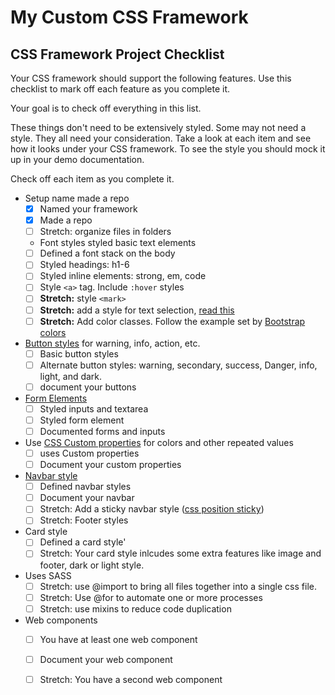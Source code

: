 # My Custom CSS Framework


## CSS Framework Project Checklist

Your CSS framework should support the following features. Use this checklist to mark off each feature as you complete it. 

Your goal is to check off everything in this list. 

These things don't need to be extensively styled. Some may not need a style. They all need your consideration. Take a look at each item and see how it looks under your CSS framework. To see the style you should mock it up in your demo documentation. 

Check off each item as you complete it. 

- Setup name made a repo
  - [x] Named your framework
  - [x] Made a repo
  - [ ] Stretch: organize files in folders
  - Font styles styled basic text elements
  - [ ] Defined a font stack on the body 
  - [ ] Styled headings: h1-6
  - [ ] Styled inline elements: strong, em, code
  - [ ] Style `<a>` tag. Include `:hover` styles
  - [ ] **Stretch:** style `<mark>`
  - [ ] **Stretch:** add a style for text selection, [read this](https://www.w3schools.com/cssref/sel_selection.asp)
  - [ ] **Stretch:** Add color classes. Follow the example set by [Bootstrap colors](https://getbootstrap.com/docs/4.5/utilities/colors/#color)
- [Button styles](https://github.com/Make-School-Courses/FEW-2.2-Web-Design-and-Advanced-CSS/blob/master/lessons/lesson-05.md#design-a-button) for warning, info, action, etc.
  - [ ] Basic button styles
  - [ ] Alternate button styles: warning, secondary, success, Danger, info, light, and dark. 
  - [ ] document your buttons
- [Form Elements](https://github.com/Make-School-Courses/FEW-2.2-Web-Design-and-Advanced-CSS/blob/master/lessons/lesson-06.md#challenge) 
  - [ ] Styled inputs and textarea
  - [ ] Styled form element
  - [ ] Documented forms and inputs
- Use [CSS Custom properties](https://github.com/Make-School-Courses/FEW-2.2-Web-Design-and-Advanced-CSS/blob/master/lessons/lesson-05.md#css-custom-properties) for colors and other repeated values 
  - [ ] uses Custom properties
  - [ ] Document your custom properties
- [Navbar style](https://github.com/Make-School-Courses/FEW-2.2-Web-Design-and-Advanced-CSS/blob/master/lessons/lesson-07.md#nav-bars) 
  - [ ] Defined navbar styles
  - [ ] Document your navbar
  - [ ] Stretch: Add a sticky navbar style ([css position sticky](https://www.w3schools.com/howto/howto_js_sticky_header.asp))
  - [ ] Stretch: Footer styles
- Card style
  - [ ] Defined a card style'
  - [ ] Stretch: Your card style inlcudes some extra features like image and footer, dark or light style.
- Uses SASS
  - [ ] Stretch: use @import to bring all files together into a single css file. 
  - [ ] Stretch: Use @for to automate one or more processes
  - [ ] Stretch: use mixins to reduce code duplication
- Web components 
  - [ ] You have at least one web component
  - [ ] Document your web component
  - [ ] Stretch: You have a second web component

  